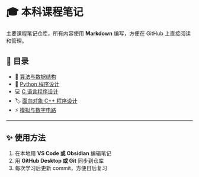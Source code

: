 # 🎓 本科课程笔记

主要课程笔记仓库，所有内容使用 **Markdown** 编写，方便在 GitHub 上直接阅读和管理。

## 📂 目录

- 📘 [算法与数据结构](Algorithms_DataStructure/Notes.md)
- 🐍 [Python 程序设计](Python_Programming/Notes.md)
- 💻 [C 语言程序设计](C_Programming/Notes.md)
- 🏷 [面向对象 C++ 程序设计](CPP_OOP/Notes.md)
- ⚡ [模拟与数字电路](Digital_Circuits/Notes.md)

---

## ✨ 使用方法
1. 在本地用 **VS Code 或 Obsidian** 编辑笔记
2. 用 **GitHub Desktop 或 Git** 同步到仓库
3. 每次学习后更新 commit，方便日后复习
